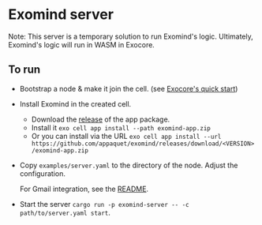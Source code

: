# Exomind server

Note: This server is a temporary solution to run Exomind's logic. Ultimately, Exomind's logic will run in WASM in Exocore.

## To run

* Bootstrap a node & make it join the cell.
  (see [Exocore's quick start](https://github.com/appaquet/exocore#quick-start)) 

* Install Exomind in the created cell.
  * Download the [release](https://github.com/appaquet/exomind/releases) of the app package.
  * Install it `exo cell app install --path exomind-app.zip`
  * Or you can install via the URL  `exo cell app install --url https://github.com/appaquet/exomind/releases/download/<VERSION>/exomind-app.zip`

* Copy `examples/server.yaml` to the directory of the node. 
  Adjust the configuration.

  For Gmail integration, see the [README](../integrations/gmail/README.md).

* Start the server `cargo run -p exomind-server -- -c path/to/server.yaml start`.